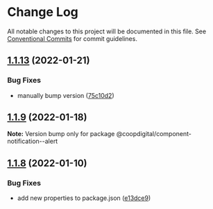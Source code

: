 # Change Log

All notable changes to this project will be documented in this file.
See [Conventional Commits](https://conventionalcommits.org) for commit guidelines.

## [1.1.13](https://github.com/coopdigital/coop-frontend/compare/@coopdigital/component-notification--alert@1.1.8...@coopdigital/component-notification--alert@1.1.13) (2022-01-21)


### Bug Fixes

* manually bump version ([75c10d2](https://github.com/coopdigital/coop-frontend/commit/75c10d2d1032d18d468c4ee8a0f6a43ea101623b))





## [1.1.9](https://github.com/coopdigital/coop-frontend/compare/@coopdigital/component-notification--alert@1.1.8...@coopdigital/component-notification--alert@1.1.9) (2022-01-18)

**Note:** Version bump only for package @coopdigital/component-notification--alert





## [1.1.8](https://github.com/coopdigital/coop-frontend/compare/@coopdigital/component-notification--alert@1.1.7...@coopdigital/component-notification--alert@1.1.8) (2022-01-10)


### Bug Fixes

* add new properties to package.json ([e13dce9](https://github.com/coopdigital/coop-frontend/commit/e13dce94798600b80da4d0183ce96331b91c72aa))
